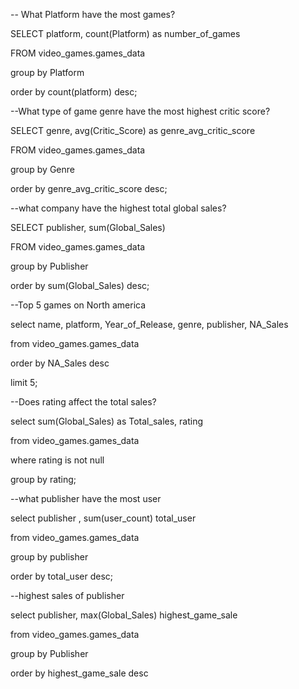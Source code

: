 -- What Platform have the most games?

 SELECT platform, count(Platform) as number_of_games

 FROM video_games.games_data

 group by Platform

 order by count(platform) desc;

 
--What type of game genre have the most highest critic score?

 SELECT genre, avg(Critic_Score) as genre_avg_critic_score

 FROM video_games.games_data

 group by Genre

 order by genre_avg_critic_score desc;


--what company have the highest total global sales?

 SELECT publisher, sum(Global_Sales)

 FROM video_games.games_data

 group by Publisher

 order by sum(Global_Sales) desc;


--Top 5 games on North america

 select name, platform, Year_of_Release, genre, publisher, NA_Sales

 from video_games.games_data

 order by NA_Sales desc

 limit 5;


--Does rating affect the total sales?

 select sum(Global_Sales) as Total_sales, rating

 from video_games.games_data

 where rating is not null

 group by rating;


--what publisher have the most user

 select publisher , sum(user_count) total_user

 from video_games.games_data

 group by publisher 

 order by total_user desc;


--highest sales of publisher

 select publisher, max(Global_Sales) highest_game_sale

 from video_games.games_data

 group by Publisher

 order by highest_game_sale desc
